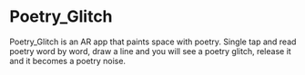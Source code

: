 # Poetry_Glitch
Poetry_Glitch is an AR app that paints space with poetry. Single tap and read poetry word by word, draw a line and you will see a poetry glitch, release it and it becomes a poetry noise.
